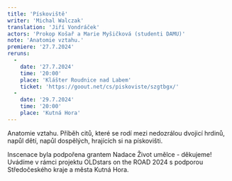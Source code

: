 ```yaml
---
title: 'Pískoviště'
writer: 'Michal Walczak'
translation: 'Jiří Vondráček'
actors: 'Prokop Košař a Marie Myšičková (studenti DAMU)'
note: 'Anatomie vztahu.'
premiere: '27.7.2024'
reruns:
  -
    date: '27.7.2024'
    time: '20:00'
    place: 'Klášter Roudnice nad Labem'
    ticket: 'https://goout.net/cs/piskoviste/szgtbgx/'
  -
    date: '29.7.2024'
    time: '20:00'
    place: 'Kutná Hora'    
---
```

Anatomie vztahu.
Příběh citů, které se rodí mezi nedozrálou dvojicí hrdinů, napůl dětí, napůl dospělých, hrajících si na pískovišti.

Inscenace byla podpořena grantem Nadace Život umělce - děkujeme! Uvádíme v rámci projektu OLDstars on the ROAD 2024 s podporou Středočeského kraje a města Kutná Hora. 
